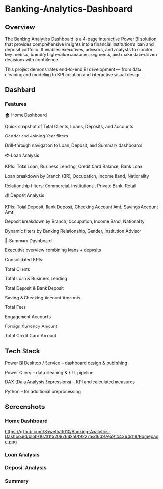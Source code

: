 # Banking-Analytics-Dashboard

## Overview

The Banking Analytics Dashboard is a 4-page interactive Power BI solution that provides comprehensive insights into a financial institution’s loan and deposit portfolio. It enables executives, advisors, and analysts to monitor key metrics, identify high-value customer segments, and make data-driven decisions with confidence.

This project demonstrates end-to-end BI development — from data cleaning and modeling to KPI creation and interactive visual design.



## Dashbard

### Features

🏠 Home Dashboard

Quick snapshot of Total Clients, Loans, Deposits, and Accounts

Gender and Joining Year filters

Drill-through navigation to Loan, Deposit, and Summary dashboards

💳 Loan Analysis

KPIs: Total Loan, Business Lending, Credit Card Balance, Bank Loan

Loan breakdown by Branch (BR), Occupation, Income Band, Nationality

Relationship filters: Commercial, Institutional, Private Bank, Retail

💰 Deposit Analysis

KPIs: Total Deposit, Bank Deposit, Checking Account Amt, Savings Account Amt

Deposit breakdown by Branch, Occupation, Income Band, Nationality

Dynamic filters by Banking Relationship, Gender, Institution Advisor

📑 Summary Dashboard

Executive overview combining loans + deposits

Consolidated KPIs:

Total Clients

Total Loan & Business Lending

Total Deposit & Bank Deposit

Saving & Checking Account Amounts

Total Fees

Engagement Accounts

Foreign Currency Amount

Total Credit Card Amount



## Tech Stack

Power BI Desktop / Service – dashboard design & publishing

Power Query – data cleaning & ETL pipeline

DAX (Data Analysis Expressions) – KPI and calculated measures

Python  – for additional preprocessing 


## Screenshots
### Home Dashboard
https://github.com/Shwetha1010/Banking-Analytics-Dashboard/blob/16781f52097642a0f9227acd6d97e59144364d18/Homepage.png



### Loan Analysis

### Deposit Analysis

### Summary
